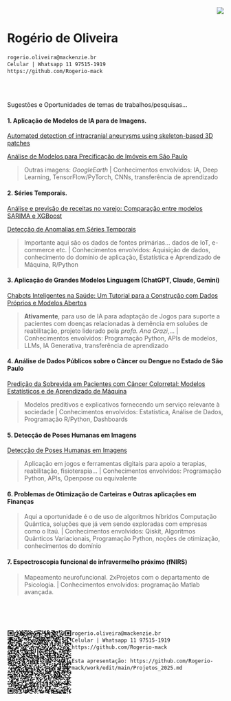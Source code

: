 <p align="right">
  <img src="http://meusite.mackenzie.br/rogerio/mackenzie_logo/UPM.2_horizontal_vermelho.jpg" width="30%" align="center"/>
</p>

# Rogério de Oliveira

```
rogerio.oliveira@mackenzie.br
Celular | Whatsapp 11 97515-1919
https://github.com/Rogerio-mack
```

<br>
<br>

Sugestões e Oportunidades de temas de trabalhos/pesquisas... 

#### 1. **Aplicação de Modelos de IA para de Imagens**. 

[Automated detection of intracranial aneurysms using skeleton-based 3D patches](https://www.nature.com/articles/s41598-023-38586-9/figures/1)

[Análise de Modelos para Precificação de Imóveis em São Paulo](https://github.com/juliaronquetti/Modelo_predicao_SP)

> Outras imagens: *GoogleEarth* | Conhecimentos envolvidos: IA, Deep Learning, TensorFlow/PyTorch, CNNs, transferência de aprendizado
  
#### 2. **Séries Temporais**.

[Análise e previsão de receitas no varejo: Comparação entre modelos SARIMA e XGBoost](https://github.com/jhonatan95w/SeriesTemporais-Varejo)

[Detecção de Anomalias em Séries Temporais](https://github.com/TimeEval/TimeEval)

> Importante aqui são os dados de fontes primárias... dados de IoT, e-commerce etc. | Conhecimentos envolvidos: Aquisição de dados, conhecimento do domínio de aplicação, Estatística e Aprendizado de Máquina, R/Python

#### 3. **Aplicação de Grandes Modelos Linguagem (ChatGPT, Claude, Gemini)**

[Chabots Inteligentes na Saúde: Um Tutorial para a Construção com Dados Próprios e Modelos Abertos](https://github.com/Health-LLM-ChatBot/livro-llm)

> **Ativamente**, para uso de IA para adaptação de Jogos para suporte a pacientes com doenças relacionadas à demência em soluões de reabilitação, projeto liderado pela *profa. Ana Grazi*,... | Conhecimentos envolvidos: Programação Python, APIs de modelos, LLMs, IA Generativa, transferência de aprendizado

#### 4. **Análise de Dados Públicos sobre o Câncer ou Dengue no Estado de São Paulo**

[Predição da Sobrevida em Pacientes com Câncer Colorretal: Modelos Estatísticos e de Aprendizado de Máquina](https://github.com/Rogerio-mack/work/blob/main/Computer_on_the_Beach_2025_Joao_Sobrevida_Colorretal.pdf)

> Modelos preditivos e explicativos fornecendo um serviço relevante à sociedade | Conhecimentos envolvidos: Estatística, Análise de Dados, Programação R/Python, Dashboards

#### 5. Detecção de Poses Humanas em Imagens 

[Detecção de Poses Humanas em Imagens](https://github.com/CMU-Perceptual-Computing-Lab/openpose)

> Aplicação em jogos e ferramentas digitais para apoio a terapias, reabilitação, fisioterapia... | Conhecimentos envolvidos: Programação Python, APIs, Openpose ou equivalente 
 
#### 6. Problemas de Otimização de Carteiras e Outras aplicações em Finanças

> Aqui a oportunidade é o de uso de algoritmos híbridos Computação Quântica, soluções que já vem sendo exploradas com empresas como o Itaú. | Conhecimentos envolvidos: Qiskit, Algoritmos Quânticos Variacionais, Programação Python, noções de otimização, conhecimentos do domínio

#### 7. Espectroscopia funcional de infravermelho próximo (fNIRS) 

> Mapeamento neurofuncional. 2xProjetos com o departamento de Psicologia. | Conhecimentos envolvidos: programação Matlab avançada.

<br>
<br>
<br>


<p align="right">
  <img src="https://github.com/Rogerio-mack/work/blob/main/qrcode.png?raw=true" width="150" align="left"/>
</p>

```
rogerio.oliveira@mackenzie.br
Celular | Whatsapp 11 97515-1919
https://github.com/Rogerio-mack

Esta apresentação: https://github.com/Rogerio-mack/work/edit/main/Projetos_2025.md
``` 


